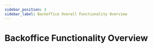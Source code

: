 ```yaml
---
sidebar_position: 3
sidebar_label: Backoffice Overall Functionality Overview
---
```


# Backoffice Functionality Overview